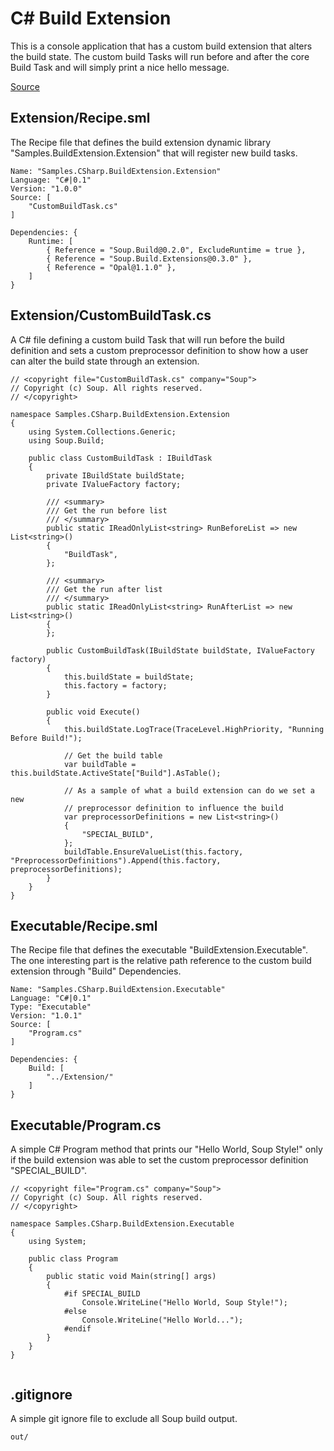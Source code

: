 # C# Build Extension
This is a console application that has a custom build extension that alters the build state. The custom build Tasks will run before and after the core Build Task and will simply print a nice hello message.

[Source](https://github.com/SoupBuild/Soup/tree/main/Samples/CSharp/BuildExtension)

## Extension/Recipe.sml
The Recipe file that defines the build extension dynamic library "Samples.BuildExtension.Extension" that will register new build tasks.
```
Name: "Samples.CSharp.BuildExtension.Extension"
Language: "C#|0.1"
Version: "1.0.0"
Source: [
    "CustomBuildTask.cs"
]

Dependencies: {
    Runtime: [
        { Reference = "Soup.Build@0.2.0", ExcludeRuntime = true },
        { Reference = "Soup.Build.Extensions@0.3.0" },
        { Reference = "Opal@1.1.0" },
    ]
}
```

## Extension/CustomBuildTask.cs
A C# file defining a custom build Task that will run before the build definition and sets a custom preprocessor definition to show how a user can alter the build state through an extension.
```
// <copyright file="CustomBuildTask.cs" company="Soup">
// Copyright (c) Soup. All rights reserved.
// </copyright>

namespace Samples.CSharp.BuildExtension.Extension
{
    using System.Collections.Generic;
    using Soup.Build;

    public class CustomBuildTask : IBuildTask
    {
        private IBuildState buildState;
        private IValueFactory factory;

        /// <summary>
        /// Get the run before list
        /// </summary>
        public static IReadOnlyList<string> RunBeforeList => new List<string>()
        {
            "BuildTask",
        };

        /// <summary>
        /// Get the run after list
        /// </summary>
        public static IReadOnlyList<string> RunAfterList => new List<string>()
        {
        };

        public CustomBuildTask(IBuildState buildState, IValueFactory factory)
        {
            this.buildState = buildState;
            this.factory = factory;
        }

        public void Execute()
        {
            this.buildState.LogTrace(TraceLevel.HighPriority, "Running Before Build!");

            // Get the build table
            var buildTable = this.buildState.ActiveState["Build"].AsTable();

            // As a sample of what a build extension can do we set a new
            // preprocessor definition to influence the build
            var preprocessorDefinitions = new List<string>()
            {
                "SPECIAL_BUILD",
            };
            buildTable.EnsureValueList(this.factory, "PreprocessorDefinitions").Append(this.factory, preprocessorDefinitions);
        }
    }
}
```

## Executable/Recipe.sml
The Recipe file that defines the executable "BuildExtension.Executable". The one interesting part is the relative path reference to the custom build extension through "Build" Dependencies.
```
Name: "Samples.CSharp.BuildExtension.Executable"
Language: "C#|0.1"
Type: "Executable"
Version: "1.0.1"
Source: [
    "Program.cs"
]

Dependencies: {
    Build: [
        "../Extension/"
    ]
}
```

## Executable/Program.cs
A simple C# Program method that prints our "Hello World, Soup Style!" only if the build extension was able to set the custom preprocessor definition "SPECIAL_BUILD".
```
// <copyright file="Program.cs" company="Soup">
// Copyright (c) Soup. All rights reserved.
// </copyright>

namespace Samples.CSharp.BuildExtension.Executable
{
    using System;

    public class Program
    {
        public static void Main(string[] args)
        {
            #if SPECIAL_BUILD
                Console.WriteLine("Hello World, Soup Style!");
            #else
                Console.WriteLine("Hello World...");
            #endif
        }
    }
}


```

## .gitignore
A simple git ignore file to exclude all Soup build output.
```
out/
```
